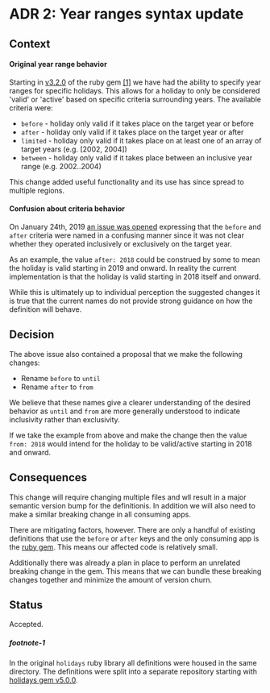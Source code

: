 # ADR 2: Year ranges syntax update

## Context

#### Original year range behavior

Starting in [v3.2.0](https://github.com/holidays/holidays/releases/tag/v3.2.0) of the ruby gem [\[1\]](#footnote-1) we have had the ability to specify year ranges for specific holidays. This allows for a holiday
to only be considered 'valid' or 'active' based on specific criteria surrounding years. The available criteria were:

* `before` - holiday only valid if it takes place on the target year or before
* `after` - holiday only valid if it takes place on the target year or after
* `limited` - holiday only valid if it takes place on at least one of an array of target years (e.g. [2002, 2004])
* `between` - holiday only valid if it takes place between an inclusive year range (e.g. 2002..2004)

This change added useful functionality and its use has since spread to multiple regions.

#### Confusion about criteria behavior

On January 24th, 2019 [an issue was opened](https://github.com/holidays/definitions/issues/117) expressing that the `before` and `after` criteria were named in a confusing manner since it was not clear whether they operated inclusively or exclusively on the target year.

As an example, the value `after: 2018` could be construed by some to mean the holiday is valid starting in 2019 and onward. In reality the current implementation is that the holiday is valid starting in 2018 itself and onward.

While this is ultimately up to individual perception the suggested changes it is true that the current names do not provide strong guidance on how the definition will behave.

## Decision

The above issue also contained a proposal that we make the following changes:

* Rename `before` to `until`
* Rename `after` to `from`

We believe that these names give a clearer understanding of the desired behavior as `until` and `from` are more generally understood to indicate inclusivity rather than exclusivity.

If we take the example from above and make the change then the value `from: 2018` would intend for the holiday to be valid/active starting in 2018 and onward.

## Consequences

This change will require changing multiple files and wll result in a major semantic version bump for the definitionis. In addition we will also need to make a similar breaking change in all consuming apps.

There are mitigating factors, however. There are only a handful of existing definitions that use the `before` or `after` keys and the only consuming app is the [ruby gem](https://github.com/holidays/holidays). This means our affected code is relatively small.

Additionally there was already a plan in place to perform an unrelated breaking change in the gem. This means that we can bundle these breaking changes together and minimize the amount of version churn.

## Status

Accepted.

##### footnote-1

In the original `holidays` ruby library all definitions were housed in the same directory. The definitions were split into a separate repository starting with [holidays gem v5.0.0](https://github.com/holidays/holidays/blob/master/CHANGELOG.md#500).
